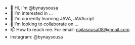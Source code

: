 - 👋 Hi, I’m @bynaysousa
- 👀 I’m interested in ...
- 🌱 I’m currently learning JAVA, JAVAcript
- 💞️ I’m looking to collaborate on ...
- 📫 How to reach me. For email: najlasousa08@gmail.com
- instagram: @bynaysousa

<!---
bynaysousa/bynaysousa is a ✨ special ✨ repository because its `README.md` (this file) appears on your GitHub profile.
You can click the Preview link to take a look at your changes.
--->

